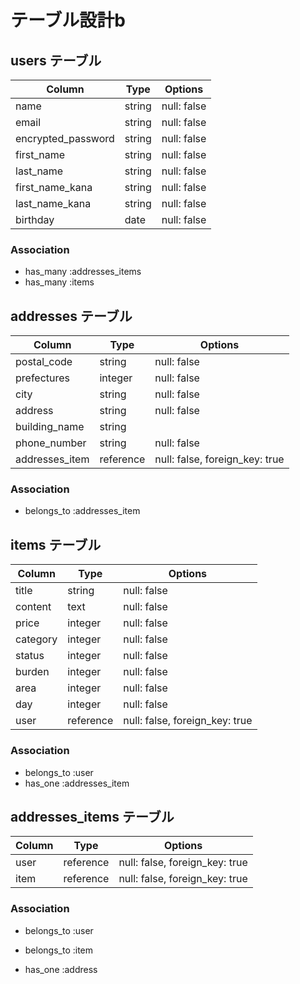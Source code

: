 # テーブル設計b

## users テーブル

| Column                | Type       | Options     |
| --------------------- | ---------- | ----------- |
| name                  | string     | null: false |
| email                 | string     | null: false |
| encrypted_password    | string     | null: false |
| first_name            | string     | null: false |
| last_name             | string     | null: false |
| first_name_kana       | string     | null: false |
| last_name_kana        | string     | null: false |
| birthday              | date       | null: false |

### Association

- has_many :addresses_items
- has_many :items

## addresses テーブル
| Column         | Type      | Options                        |
| -------------- | --------- | ------------------------------ |
| postal_code    | string    | null: false                    |
| prefectures    | integer   | null: false                    |
| city           | string    | null: false                    |
| address        | string    | null: false                    |
| building_name  | string    |                                |
| phone_number   | string    | null: false                    |
| addresses_item | reference | null: false, foreign_key: true |

### Association

- belongs_to :addresses_item

## items テーブル

| Column   | Type      | Options                        |
| -------- | --------- | ------------------------------ |
| title    | string    | null: false                    |
| content  | text      | null: false                    |
| price    | integer   | null: false                    |
| category | integer   | null: false                    |
| status   | integer   | null: false                    |
| burden   | integer   | null: false                    |
| area     | integer   | null: false                    |
| day      | integer   | null: false                    |
| user     | reference | null: false, foreign_key: true |

### Association

- belongs_to :user
- has_one :addresses_item

## addresses_items テーブル
| Column   | Type      | Options                        |
| -------- | --------- | ------------------------------ |
| user     | reference | null: false, foreign_key: true |
| item     | reference | null: false, foreign_key: true |

### Association

- belongs_to :user
- belongs_to :item

- has_one :address